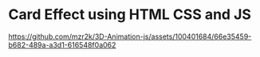 <h1>Card Effect using HTML CSS and JS</h1>

https://github.com/mzr2k/3D-Animation-js/assets/100401684/66e35459-b682-489a-a3d1-616548f0a062

